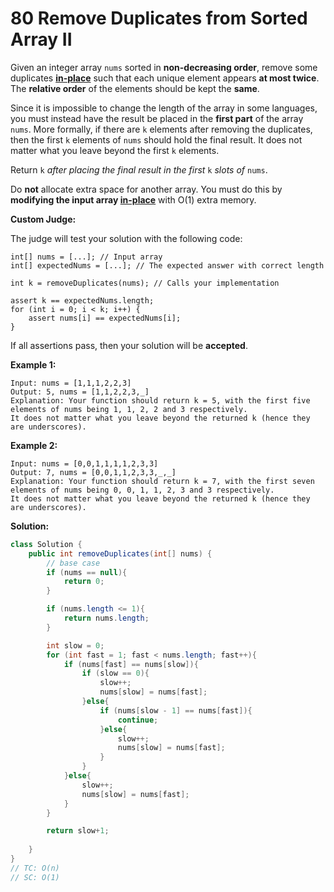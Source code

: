 # 80 Remove Duplicates from Sorted Array II

Given an integer array `nums` sorted in **non-decreasing order**, remove some duplicates [**in-place**](https://en.wikipedia.org/wiki/In-place_algorithm) such that each unique element appears **at most twice**. The **relative order** of the elements should be kept the **same**.

Since it is impossible to change the length of the array in some languages, you must instead have the result be placed in the **first part** of the array `nums`. More formally, if there are `k` elements after removing the duplicates, then the first `k` elements of `nums` should hold the final result. It does not matter what you leave beyond the first `k` elements.

Return `k` *after placing the final result in the first* `k` *slots of* `nums`.

Do **not** allocate extra space for another array. You must do this by **modifying the input array [in-place](https://en.wikipedia.org/wiki/In-place_algorithm)** with O(1) extra memory.

**Custom Judge:**

The judge will test your solution with the following code:

```
int[] nums = [...]; // Input array
int[] expectedNums = [...]; // The expected answer with correct length

int k = removeDuplicates(nums); // Calls your implementation

assert k == expectedNums.length;
for (int i = 0; i < k; i++) {
    assert nums[i] == expectedNums[i];
}
```

If all assertions pass, then your solution will be **accepted**.

 

**Example 1:**

```
Input: nums = [1,1,1,2,2,3]
Output: 5, nums = [1,1,2,2,3,_]
Explanation: Your function should return k = 5, with the first five elements of nums being 1, 1, 2, 2 and 3 respectively.
It does not matter what you leave beyond the returned k (hence they are underscores).
```

**Example 2:**

```
Input: nums = [0,0,1,1,1,1,2,3,3]
Output: 7, nums = [0,0,1,1,2,3,3,_,_]
Explanation: Your function should return k = 7, with the first seven elements of nums being 0, 0, 1, 1, 2, 3 and 3 respectively.
It does not matter what you leave beyond the returned k (hence they are underscores).
```



**Solution:**

```java
class Solution {
    public int removeDuplicates(int[] nums) {
        // base case 
        if (nums == null){
            return 0;
        }

        if (nums.length <= 1){
            return nums.length;
        }

        int slow = 0;
        for (int fast = 1; fast < nums.length; fast++){
            if (nums[fast] == nums[slow]){
                if (slow == 0){
                    slow++;
                    nums[slow] = nums[fast];
                }else{
                    if (nums[slow - 1] == nums[fast]){
                        continue;
                    }else{
                        slow++;
                        nums[slow] = nums[fast];
                    }
                }
            }else{
                slow++;
                nums[slow] = nums[fast];
            }
        }

        return slow+1;
        
    }
}
// TC: O(n)
// SC: O(1)
```

